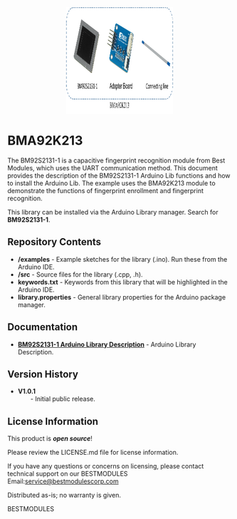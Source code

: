 <div align=center>
<img src="https://github.com/BestModules-Libraries/img/blob/main/BM92S2131-1_BMA92K213_V1.0.png" width="240" height="240"> 
</div> 

BMA92K213
===========================================================

The BM92S2131-1 is a capacitive fingerprint recognition module from Best Modules, which uses the UART communication method. This document provides the description of the BM92S2131-1 Arduino Lib functions and how to install the Arduino Lib. The example uses the BMA92K213 module to demonstrate the functions of fingerprint enrollment and fingerprint recognition.

This library can be installed via the Arduino Library manager. Search for **BM92S2131-1**. 

Repository Contents
-------------------

* **/examples** - Example sketches for the library (.ino). Run these from the Arduino IDE. 
* **/src** - Source files for the library (.cpp, .h).
* **keywords.txt** - Keywords from this library that will be highlighted in the Arduino IDE. 
* **library.properties** - General library properties for the Arduino package manager. 

Documentation 
-------------------

* **[BM92S2131-1 Arduino Library Description]( https://www.bestmodulescorp.com/bma92k213.html#tab-product2 )** - Arduino Library Description.

Version History  
-------------------

* **V1.0.1**  
&emsp;&emsp;- Initial public release.


License Information
-------------------

This product is _**open source**_! 

Please review the LICENSE.md file for license information. 

If you have any questions or concerns on licensing, please contact technical support on our BESTMODULES Email:service@bestmodulescorp.com

Distributed as-is; no warranty is given.

BESTMODULES
